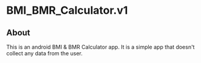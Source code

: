 # BMI_BMR_Calculator.v1

<h2>About</h2>
This is an android BMI & BMR Calculator app.
It is a simple app that doesn't collect any data from the user.


